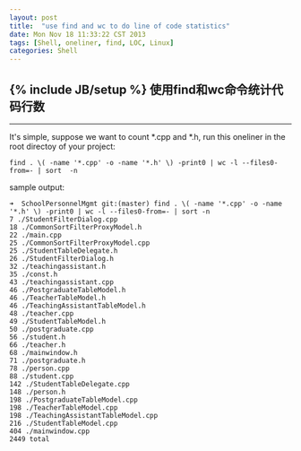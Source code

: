 ```yaml
---
layout: post
title:  "use find and wc to do line of code statistics"
date: Mon Nov 18 11:33:22 CST 2013
tags: [Shell, oneliner, find, LOC, Linux]
categories: Shell
---
```

{% include JB/setup %}
使用find和wc命令统计代码行数
---

---

It's simple, suppose we want to count *.cpp and *.h, run this oneliner in the root directoy of your project:

~~~shell
find . \( -name '*.cpp' -o -name '*.h' \) -print0 | wc -l --files0-from=- | sort  -n
~~~

sample output:

~~~shell
➜  SchoolPersonnelMgmt git:(master) find . \( -name '*.cpp' -o -name '*.h' \) -print0 | wc -l --files0-from=- | sort -n
7 ./StudentFilterDialog.cpp
18 ./CommonSortFilterProxyModel.h
22 ./main.cpp
25 ./CommonSortFilterProxyModel.cpp
25 ./StudentTableDelegate.h
26 ./StudentFilterDialog.h
32 ./teachingassistant.h
35 ./const.h
43 ./teachingassistant.cpp
46 ./PostgraduateTableModel.h
46 ./TeacherTableModel.h
46 ./TeachingAssistantTableModel.h
48 ./teacher.cpp
49 ./StudentTableModel.h
50 ./postgraduate.cpp
56 ./student.h
66 ./teacher.h
68 ./mainwindow.h
71 ./postgraduate.h
78 ./person.cpp
88 ./student.cpp
142 ./StudentTableDelegate.cpp
148 ./person.h
198 ./PostgraduateTableModel.cpp
198 ./TeacherTableModel.cpp
198 ./TeachingAssistantTableModel.cpp
216 ./StudentTableModel.cpp
404 ./mainwindow.cpp
2449 total
~~~
